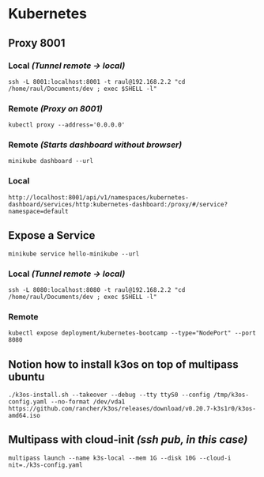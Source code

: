 
# Kubernetes

## Proxy 8001

### Local *(Tunnel remote -> local)*
`ssh -L 8001:localhost:8001 -t raul@192.168.2.2 "cd /home/raul/Documents/dev ; exec $SHELL -l"`

### Remote *(Proxy on 8001)*
`kubectl proxy --address='0.0.0.0'`

### Remote *(Starts dashboard without browser)*
`minikube dashboard --url`

### Local
`http://localhost:8001/api/v1/namespaces/kubernetes-dashboard/services/http:kubernetes-dashboard:/proxy/#/service?namespace=default`

## Expose a Service
`minikube service hello-minikube --url`

### Local *(Tunnel remote -> local)*
`ssh -L 8080:localhost:8080 -t raul@192.168.2.2 "cd /home/raul/Documents/dev ; exec $SHELL -l"`

### Remote 
`kubectl expose deployment/kubernetes-bootcamp --type="NodePort" --port 8080`

## Notion how to install k3os on top of multipass ubuntu
`./k3os-install.sh --takeover --debug --tty ttyS0 --config /tmp/k3os-config.yaml --no-format /dev/vda1 https://github.com/rancher/k3os/releases/download/v0.20.7-k3s1r0/k3os-amd64.iso`

## Multipass with cloud-init *(ssh pub, in this case)*
`multipass launch --name k3s-local --mem 1G --disk 10G --cloud-i
nit=./k3s-config.yaml`
